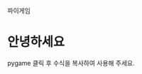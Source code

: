 <!DOCTTYPE html>
<html lang ="ko">
<head>
  <meta charset = "UTF-8">
  <meta name = "viewport" content="widhth=device-width, initial-scale=1.0"
  <title>파이게임
</head>
<body>
  <h1>안녕하세요</h1>
  <p>pygame 클릭 후 수식을 복사하여 사용해 주세요.</p>
</body>

